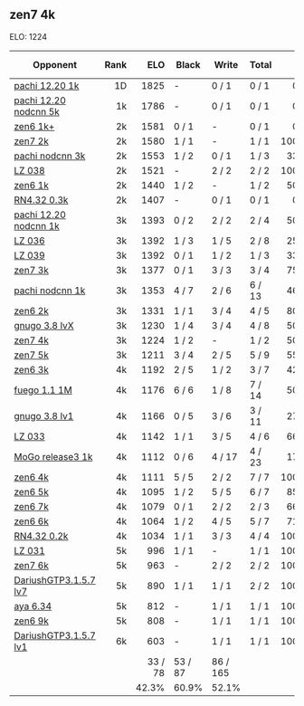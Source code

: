 ## zen7 4k ##

ELO: 1224

Opponent | Rank | ELO | Black | Write | Total | Win rate
---------|-----:|----:|-------|-------|-------|-------:
[pachi 12.20 1k](pachi%2012.20%201k.md) | 1D | 1825 | - | 0 / 1 | 0 / 1 | 0.0%
[pachi 12.20 nodcnn 5k](pachi%2012.20%20nodcnn%205k.md) | 1k | 1786 | - | 0 / 1 | 0 / 1 | 0.0%
[zen6 1k+](zen6%201k+.md) | 2k | 1581 | 0 / 1 | - | 0 / 1 | 0.0%
[zen7 2k](zen7%202k.md) | 2k | 1580 | 1 / 1 | - | 1 / 1 | 100.0%
[pachi nodcnn 3k](pachi%20nodcnn%203k.md) | 2k | 1553 | 1 / 2 | 0 / 1 | 1 / 3 | 33.3%
[LZ 038](LZ%20038.md) | 2k | 1521 | - | 2 / 2 | 2 / 2 | 100.0%
[zen6 1k](zen6%201k.md) | 2k | 1440 | 1 / 2 | - | 1 / 2 | 50.0%
[RN4.32 0.3k](RN4.32%200.3k.md) | 2k | 1407 | - | 0 / 1 | 0 / 1 | 0.0%
[pachi 12.20 nodcnn 1k](pachi%2012.20%20nodcnn%201k.md) | 3k | 1393 | 0 / 2 | 2 / 2 | 2 / 4 | 50.0%
[LZ 036](LZ%20036.md) | 3k | 1392 | 1 / 3 | 1 / 5 | 2 / 8 | 25.0%
[LZ 039](LZ%20039.md) | 3k | 1392 | 0 / 1 | 1 / 2 | 1 / 3 | 33.3%
[zen7 3k](zen7%203k.md) | 3k | 1377 | 0 / 1 | 3 / 3 | 3 / 4 | 75.0%
[pachi nodcnn 1k](pachi%20nodcnn%201k.md) | 3k | 1353 | 4 / 7 | 2 / 6 | 6 / 13 | 46.2%
[zen6 2k](zen6%202k.md) | 3k | 1331 | 1 / 1 | 3 / 4 | 4 / 5 | 80.0%
[gnugo 3.8 lvX](gnugo%203.8%20lvX.md) | 3k | 1230 | 1 / 4 | 3 / 4 | 4 / 8 | 50.0%
[zen7 4k](zen7%204k.md) | 3k | 1224 | 1 / 2 | - | 1 / 2 | 50.0%
[zen7 5k](zen7%205k.md) | 3k | 1211 | 3 / 4 | 2 / 5 | 5 / 9 | 55.6%
[zen6 3k](zen6%203k.md) | 4k | 1192 | 2 / 5 | 1 / 2 | 3 / 7 | 42.9%
[fuego 1.1 1M](fuego%201.1%201M.md) | 4k | 1176 | 6 / 6 | 1 / 8 | 7 / 14 | 50.0%
[gnugo 3.8 lv1](gnugo%203.8%20lv1.md) | 4k | 1166 | 0 / 5 | 3 / 6 | 3 / 11 | 27.3%
[LZ 033](LZ%20033.md) | 4k | 1142 | 1 / 1 | 3 / 5 | 4 / 6 | 66.7%
[MoGo release3 1k](MoGo%20release3%201k.md) | 4k | 1112 | 0 / 6 | 4 / 17 | 4 / 23 | 17.4%
[zen6 4k](zen6%204k.md) | 4k | 1111 | 5 / 5 | 2 / 2 | 7 / 7 | 100.0%
[zen6 5k](zen6%205k.md) | 4k | 1095 | 1 / 2 | 5 / 5 | 6 / 7 | 85.7%
[zen6 7k](zen6%207k.md) | 4k | 1079 | 0 / 1 | 2 / 2 | 2 / 3 | 66.7%
[zen6 6k](zen6%206k.md) | 4k | 1064 | 1 / 2 | 4 / 5 | 5 / 7 | 71.4%
[RN4.32 0.2k](RN4.32%200.2k.md) | 4k | 1034 | 1 / 1 | 3 / 3 | 4 / 4 | 100.0%
[LZ 031](LZ%20031.md) | 5k | 996 | 1 / 1 | - | 1 / 1 | 100.0%
[zen7 6k](zen7%206k.md) | 5k | 963 | - | 2 / 2 | 2 / 2 | 100.0%
[DariushGTP3.1.5.7 lv7](DariushGTP3.1.5.7%20lv7.md) | 5k | 890 | 1 / 1 | 1 / 1 | 2 / 2 | 100.0%
[aya 6.34](aya%206.34.md) | 5k | 812 | - | 1 / 1 | 1 / 1 | 100.0%
[zen6 9k](zen6%209k.md) | 5k | 808 | - | 1 / 1 | 1 / 1 | 100.0%
[DariushGTP3.1.5.7 lv1](DariushGTP3.1.5.7%20lv1.md) | 6k | 603 | - | 1 / 1 | 1 / 1 | 100.0%
 | | | 33 / 78 | 53 / 87 | 86 / 165 | 
 | | | 42.3% | 60.9% | 52.1% | 

